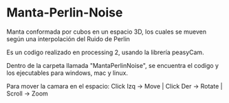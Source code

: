 # Manta-Perlin-Noise
Manta conformada por cubos en un espacio 3D, los cuales se mueven según una interpolación del Ruido de Perlin

Es un codigo realizado en processing 2, usando la librería peasyCam.

Dentro de la carpeta llamada "MantaPerlinNoise", se encuentra el codigo y los ejecutables para windows, mac y linux.

Para mover la camara en el espacio: Click Izq -> Move | Click Der -> Rotate | Scroll -> Zoom
